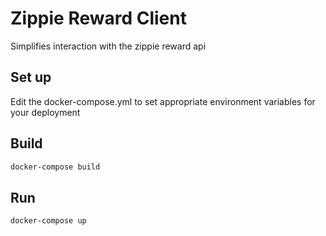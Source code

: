 # Zippie Reward Client
Simplifies interaction with the zippie reward api

## Set up
Edit the docker-compose.yml to set appropriate environment variables for your deployment

## Build
```bash
docker-compose build
```

## Run
```bash
docker-compose up
```